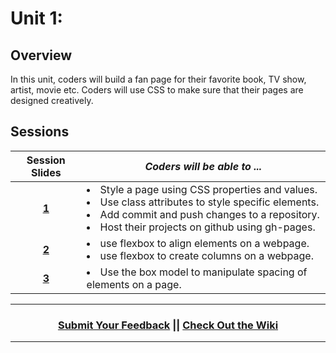 # Unit 1:

## Overview
In this unit, coders will build a fan page for their favorite book, TV show, artist, movie etc. Coders will use CSS to make sure that their pages are designed creatively.

## Sessions 
|Session Slides|*Coders will be able to ...*|
|:-------:|-------|
|[**1**](https://docs.google.com/presentation/d/1YmGqsnj57LDqadNWVj-zUC7thYDIjLBn_OZWC9tgXUM/edit#slide=id.g1e220fa94a_0_30)| <li>Style a page using CSS properties and values.</li> <li>Use class attributes to style specific elements.</li> <li>Add commit and push changes to a repository.</li> <li>Host their projects on github using gh-pages. </li>|
|[**2**](https://docs.google.com/presentation/d/1l2Rf05uYw0bioKf2kjvoeYekEMqfPeYxBrsU86cON2c/edit#slide=id.g2f7881cbba_0_0)| <li> use flexbox to align elements on a webpage.</li> <li> use flexbox to create columns on a webpage.</li> |
|[**3**](https://docs.google.com/presentation/d/1Zkg-mH-h5R19WWPORoMoPrlvHMzh4CLTrQe4J2may1g/edit#slide=id.g2f7881cbba_0_0)| <li>Use the box model to manipulate spacing of elements on a page.</li>|

----
<h3 align="center"><a href="https://docs.google.com/forms/d/e/1FAIpQLSeLpI-m6UKvIxk97F8R1iidFRaYXJ3dfcUuIjx2Pz0WMfO1SA/viewform">Submit Your Feedback</a> || <a href="https://github.com/ScriptEdcurriculum/curriculum18-19/wiki">Check Out the Wiki</a> </h3>

----
